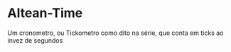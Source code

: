 # Altean-Time
Um cronometro, ou Tickometro como dito na série, que conta em ticks ao invez de segundos
